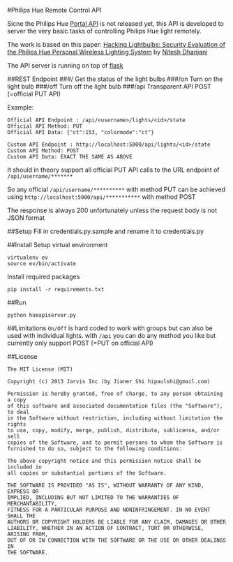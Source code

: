 #Philips Hue Remote Control API

Sicne the Philips Hue [Portal API](http://developers.meethue.com/5_portalapi.html) is not released yet, this API is developed to server the very basic tasks of controlling Philips Hue light remotely.

The work is based on this paper: [Hacking Lightbulbs: Security Evaluation of the Philips Hue Personal Wireless Lighting System](http://www.dhanjani.com/docs/Hacking%20Lighbulbs%20Hue%20Dhanjani%202013.pdf) by [Nitesh Dhanjani](http://www.dhanjani.com/about.html)

The API server is running on top of [flask](http://flask.pocoo.org/)

##REST Endpoint
###/
Get the status of the light bulbs
###/on
Turn on the light bulb
###/off
Turn off the light bulb
###/api
Transparent API POST (=official PUT API)

Example:
```
Official API Endpoint : /api/<username>/lights/<id>/state
Official API Method: PUT
Official API Data: {"ct":153, "colormode":"ct"}

Custom API Endpoint : http://localhost:5000/api/lights/<id>/state
Custom API Method: POST
Custom API Data: EXACT THE SAME AS ABOVE
```
It should in theory support all official PUT API calls to the URL endpoint of ```/api/username/*******```

So any official ```/api/username/**********``` with method PUT
can be achieved using ```http://localhost:5000/api/***********``` with method POST

The response is always 200 unfortunately unless the request body is not JSON format

##Setup
Fill in credentials.py.sample and rename it to credentials.py

##Install
Setup virtual environment

```
virtualenv ev
source ev/bin/activate
```

Install required packages

```
pip install -r requirements.txt
```

##Run

```
python hueapiserver.py
```

##Limitations
```On/Off``` is hard coded to work with groups but can also be used with individual lights.
with ```/api``` you can do any method you like but currently only support POST (=PUT on official API)

##License
```
The MIT License (MIT)

Copyright (c) 2013 Jarvis Inc (by Jianer Shi hipaulshi@gmail.com)

Permission is hereby granted, free of charge, to any person obtaining a copy
of this software and associated documentation files (the "Software"), to deal
in the Software without restriction, including without limitation the rights
to use, copy, modify, merge, publish, distribute, sublicense, and/or sell
copies of the Software, and to permit persons to whom the Software is
furnished to do so, subject to the following conditions:

The above copyright notice and this permission notice shall be included in
all copies or substantial portions of the Software.

THE SOFTWARE IS PROVIDED "AS IS", WITHOUT WARRANTY OF ANY KIND, EXPRESS OR
IMPLIED, INCLUDING BUT NOT LIMITED TO THE WARRANTIES OF MERCHANTABILITY,
FITNESS FOR A PARTICULAR PURPOSE AND NONINFRINGEMENT. IN NO EVENT SHALL THE
AUTHORS OR COPYRIGHT HOLDERS BE LIABLE FOR ANY CLAIM, DAMAGES OR OTHER
LIABILITY, WHETHER IN AN ACTION OF CONTRACT, TORT OR OTHERWISE, ARISING FROM,
OUT OF OR IN CONNECTION WITH THE SOFTWARE OR THE USE OR OTHER DEALINGS IN
THE SOFTWARE.
```